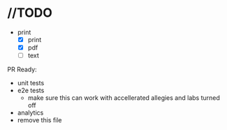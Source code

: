 # //TODO

- print
  - [x] print
  - [x] pdf
  - [ ] text
  
PR Ready:

- unit tests
- e2e tests
  - make sure this can work with accellerated allegies and labs turned off
- analytics
- remove this file
